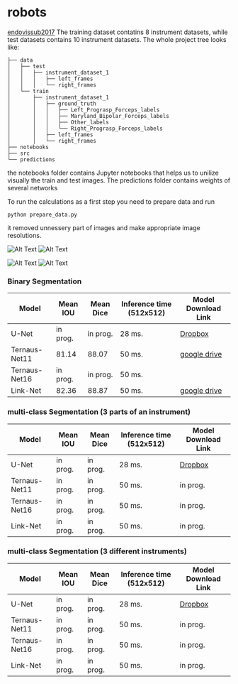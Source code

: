 # robots
[endovissub2017](https://endovissub2017-roboticinstrumentsegmentation.grand-challenge.org/)
The training dataset contatins 8 instrument datasets, while test datasets contains 10 instrument datasets. The whole project tree looks like:

```
├── data
│   ├── test
│   │   ├── instrument_dataset_1
│   │   │   ├── left_frames
│   │   │   └── right_frames
│   └── train
│       ├── instrument_dataset_1
│       │   ├── ground_truth
│       │   │   ├── Left_Prograsp_Forceps_labels
│       │   │   ├── Maryland_Bipolar_Forceps_labels
│       │   │   ├── Other_labels
│       │   │   └── Right_Prograsp_Forceps_labels
│       │   ├── left_frames
│       │   └── right_frames
├── notebooks
├── src
└── predictions
```
the notebooks folder contains Jupyter notebooks that helps us to unilize visually the train and test images. The predictions folder contains weights of several networks

To run the calculations as a first step you need to prepare data and run 
```
python prepare_data.py
```
it removed unnessery part of images and make appropriate image resolutions.

![Alt Text](https://github.com/ternaus/robots/blob/master/images/gifs/dataset6/original.gif) ![Alt Text](https://github.com/ternaus/robots/blob/master/images/gifs/dataset6/binary.gif)

![Alt Text](https://github.com/ternaus/robots/blob/master/images/gifs/dataset6/parts.gif) ![Alt Text](https://github.com/ternaus/robots/blob/master/images/gifs/dataset6/type.gif)

### Binary Segmentation

| Model            |Mean IOU   | Mean Dice          | Inference time (512x512) | Model Download Link |
|------------------|-----------|--------------------|--------------------------|---------------------|
| U-Net            | in prog.  | in prog.           | 28 ms.                   | [Dropbox](https://drive.google.com/)|
| Ternaus-Net11    | 81.14     | 88.07              | 50 ms.                   | [google drive](https://drive.google.com/drive/folders/1PfQ-0QDURIvf6WpvllC_3sm0JInMRB4O)            |
| Ternaus-Net16    | in prog.  | in prog.           | 50 ms.                   |             |
| Link-Net         | 82.36     | 88.87              | 50 ms.                   | [google drive](https://drive.google.com/drive/folders/12OXFy82Z_x1Y1Ly1EKa43r6Jd468m6SE)      |


### multi-class Segmentation (3 parts of an instrument)

| Model            |Mean IOU   | Mean Dice          | Inference time (512x512) | Model Download Link |
|------------------|-----------|--------------------|--------------------------|---------------------|
| U-Net            | in prog.  | in prog.           | 28 ms.                   | [Dropbox](https://www.dropbox.com/)|
| Ternaus-Net11    | in prog.  | in prog.           | 50 ms.                   | in prog.            |
| Ternaus-Net16    | in prog.  | in prog.           | 50 ms.                   | in prog.            |
| Link-Net         | in prog.  | in prog.           | 50 ms.                   | in prog.            |

### multi-class Segmentation (3 different instruments)

| Model            |Mean IOU   | Mean Dice          | Inference time (512x512) | Model Download Link |
|------------------|-----------|--------------------|--------------------------|---------------------|
| U-Net            | in prog.  | in prog.           | 28 ms.                   | [Dropbox](https://www.dropbox.com/)|
| Ternaus-Net11    | in prog.  | in prog.           | 50 ms.                   | in prog.            |
| Ternaus-Net16    | in prog.  | in prog.           | 50 ms.                   | in prog.            |
| Link-Net         | in prog.  | in prog.           | 50 ms.                   | in prog.            |

